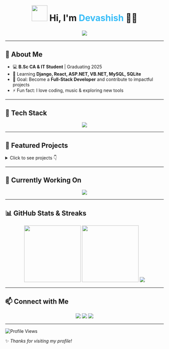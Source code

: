 <!-- HEADER WITH ANIMATION -->
<h1 align="center">
  <img src="https://media.giphy.com/media/hvRJCLFzcasrR4ia7z/giphy.gif" width="50"> 
  Hi, I'm <span style="color:#38BDF8;">Devashish</span> 👨‍💻
</h1>

<h3 align="center">
  <img src="https://readme-typing-svg.herokuapp.com?font=Poppins&size=24&pause=1000&color=38C2FF&center=true&vCenter=true&width=600&lines=Full+Stack+Web+Developer;Frontend+%26+Backend+Learner;Building+Cool+Projects;Always+Learning" />
</h3>

---

## 📖 About Me  
- 💻 **B.Sc CA & IT Student** | Graduating 2025  
- 🌱 Learning **Django, React, ASP.NET, VB.NET, MySQL, SQLite**  
- 🎯 Goal: Become a **Full-Stack Developer** and contribute to impactful projects  
- ⚡ Fun fact: I love coding, music & exploring new tools  

---

## 🔧 Tech Stack  

<p align="center">
  <img src="https://skillicons.dev/icons?i=html,css,js,react,tailwind,bootstrap,python,java,cpp,mysql,git,github,vscode,figma&theme=dark" />
</p>

---

## 📂 Featured Projects  

<details>
<summary>Click to see projects 👇</summary>

- **Canteen Management System** – Admin panel, billing, reports (ASP.NET + VB.NET + SQL)  
- **Hospital Management System** – Appointment, billing, reports, inpatient/outpatient (Django + SQLite)  
- **Vehicle Reselling Management System** – Inventory, sales tracking, real-time reports (MySQL + Django)  
- **Social Media Website** – Post, like, comment, profile system (Django + SQLite + HTML/CSS/JS)  

</details>

---

## 🚀 Currently Working On  

<p align="center">
  <img src="https://readme-typing-svg.herokuapp.com?font=Poppins&size=20&pause=1000&color=FF5733&center=true&vCenter=true&width=600&lines=Creating+Interactive+GitHub+Profile;Learning+Advanced+React+and+Django;Building+Open+Source+Projects" />
</p>

---

## 📊 GitHub Stats & Streaks  

<p align="center">
  <img src="https://github-readme-stats.vercel.app/api?username=devashishmacwan&show_icons=true&theme=radical" height="180em"/>
  <img src="https://github-readme-streak-stats.herokuapp.com/?user=devashishmacwan&theme=radical" height="180em"/>
  <img src="https://github-readme-stats.vercel.app/api/top-langs/?username=devashishmacwan&layout=compact&theme=radical" />
</p>

---

## 📫 Connect with Me  

<p align="center">
  <a href="https://linkedin.com/in/devashishmacwan"><img src="https://img.shields.io/badge/LinkedIn-0077B5?style=for-the-badge&logo=linkedin&logoColor=white" /></a>
  <a href="https://github.com/devashishmacwan"><img src="https://img.shields.io/badge/GitHub-100000?style=for-the-badge&logo=github&logoColor=white" /></a>
  <a href="mailto:devashish@example.com"><img src="https://img.shields.io/badge/Email-D14836?style=for-the-badge&logo=gmail&logoColor=white" /></a>
</p>

---

![Profile Views](https://komarev.com/ghpvc/?username=devashishmacwan&color=blue&style=for-the-badge)

✨ *Thanks for visiting my profile!*
